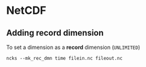 # NetCDF

## Adding record dimension

To set a dimension as a **record** dimension (`UNLIMITED`)

```
ncks --mk_rec_dmn time filein.nc fileout.nc
```
